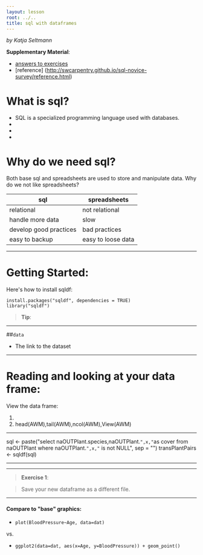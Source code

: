 ```yaml
---
layout: lesson
root: ../..
title: sql with dataframes
---
```


*by Katja Seltmann*

**Supplementary Material**: 
- [answers to exercises](ggplot-lesson-answers.R)
- [reference] (http://swcarpentry.github.io/sql-novice-survey/reference.html)

# What is sql?

- SQL is a specialized programming language used with databases.
- 
- 
- 


# Why do we need sql?

Both base sql and spreadsheets are used to store and manipulate data. Why do we not like spreadsheets?

sql | spreadsheets|
---------------|---------------|
relational | not relational|
handle more data | slow|
develop good practices | bad practices|
easy to backup | easy to loose data|

***

# Getting Started:

Here's how to install sqldf:

    install.packages("sqldf", dependencies = TRUE)  
    library("sqldf")

> **Tip**:
***





##`data`
- The link to the dataset

***

# Reading and looking at your data frame:
View the data frame:
  
1. 
2. 
	head(AWM),tail(AWM),ncol(AWM),View(AWM)

***

sql <- paste("select naOUTPlant.species,naOUTPlant.`",x,"`as cover from naOUTPlant where naOUTPlant.`",x,"` is not NULL", sep = "")
transPlantPairs <- sqldf(sql)
***

***

> **Exercise 1**:
> 
  
> Save your new dataframe as a different file.

***
#### Compare to "base" graphics:

- `plot(BloodPressure~Age, data=dat)`

vs.

- `ggplot2(data=dat, aes(x=Age, y=BloodPressure)) + geom_point()`



